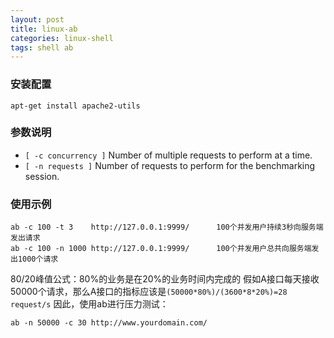 ```yaml
---
layout: post
title: linux-ab
categories: linux-shell
tags: shell ab
---
```


### 安装配置

```shell
apt-get install apache2-utils
```

### 参数说明

* `[ -c concurrency ]`  Number of multiple requests to perform at a time.
* `[ -n requests ]`     Number of requests to perform for the benchmarking session.

### 使用示例

```shell
ab -c 100 -t 3    http://127.0.0.1:9999/      100个并发用户持续3秒向服务端发出请求
ab -c 100 -n 1000 http://127.0.0.1:9999/      100个并发用户总共向服务端发出1000个请求
```

80/20峰值公式：80%的业务是在20%的业务时间内完成的
假如A接口每天接收50000个请求，那么A接口的指标应该是`(50000*80%)/(3600*8*20%)=28 request/s`
因此，使用ab进行压力测试：

```shell
ab -n 50000 -c 30 http://www.yourdomain.com/
```
